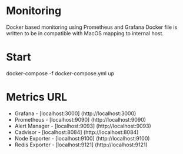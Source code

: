 # Monitoring

Docker based monitoring using Prometheus and Grafana
Docker file is written to be in compatible with MacOS mapping to internal host.

# Start

docker-compose -f docker-compose.yml up

# Metrics URL

- Grafana - [localhost:3000] (http://localhost:3000)
- Prometheus - [localhost:9090] (http://localhost:9090)
- Alert Manager - [localhost:9093] (http://localhost:9093)
- Cadvisor - [localhost:8084] (http://localhost:8084)
- Node Exporter - [localhost:9100] (http://localhost:9100)
- Redis Exporter - [localhost:9121] (http://localhost:9121)
